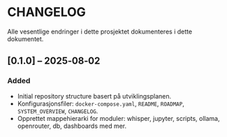 # CHANGELOG

Alle vesentlige endringer i dette prosjektet dokumenteres i dette dokumentet.

## [0.1.0] – 2025‑08‑02

### Added

* Initial repository structure basert på utviklingsplanen.
* Konfigurasjonsfiler: `docker-compose.yaml`, `README`, `ROADMAP`, `SYSTEM_OVERVIEW`, `CHANGELOG`.
* Opprettet mappehierarki for moduler: whisper, jupyter, scripts, ollama, openrouter, db, dashboards med mer.